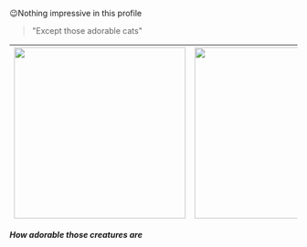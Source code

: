 :wink:Nothing impressive in this profile
>"Except those adorable cats"

|<img src="https://media.giphy.com/media/vFKqnCdLPNOKc/giphy.gif" width="300" height="300">| <img src="https://media.giphy.com/media/lJNoBCvQYp7nq/giphy.gif" width="300" height="300"> | <img src="https://media.giphy.com/media/MCfhrrNN1goH6/giphy.gif" width="300" height="300">|
|---|---|---|

_**How adorable those creatures are**_
